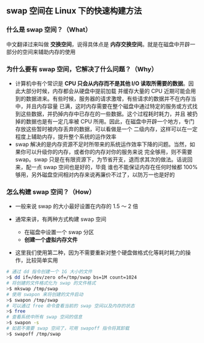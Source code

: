 ## swap 空间在 Linux 下的快速构建方法

### 什么是 swap 空间？（**What**）

  中文翻译过来叫做 **交换空间**，说得具体点是 **内存交换空间**。就是在磁盘中开辟一部分的空间来辅助内存的使用

### 为什么要有 swap 空间，它解决了什么问题？（**Why**）

  - 计算机中有个常识是 **CPU 只会从内存而不是其他 I/O 读取所需要的数据**。因此大部分时候，内存都会从硬盘中提前加载
并缓存大量的 CPU 近期可能会用到的数据进来。有些时候，服务器的请求激增，有些请求的数据并不在内存当中，并且内存容量
已满，这时内存需要在整个磁盘中通过特定的服务或方式找到这些数据，并扔掉内存中已存在的一些数据。这个过程耗时耗力，并且
被扔掉的数据也是有一定几率被 CPU 所用。因此，在磁盘中开辟一个地方，专门存放这些暂时被内存丢弃的数据，可以看做是一个
二级内存，这样可以在一定程度上辅助内存，提升整个系统的运作效率
  - swap 解决的是内存资源不足时所带来的系统运作效率下降的问题。当然，如果你可以升级你的内存，或者你的内存对你的服务来说
完全够用，则不需要 swap。swap 只是在有限资源下，为节省开支，退而求其次的做法。话说回来，配一点 swap 空间也是好的，毕竟
谁也不能保证内存在任何时候都 100% 够用，另外磁盘空间相对内存来说再廉价不过了，以防万一也是好的

### 怎么构建 swap 空间？（**How**）

  - 一般来说 swap 的大小最好设置在内存的 1.5 ～ 2 倍

  - 通常来讲，有两种方式构建 swap 空间
    - 在磁盘中设置一个 swap 分区
    - **创建一个虚拟内存文件**
  
  - 这里我们使用第二种，因为不需要重新对整个硬盘做格式化等耗时耗力的操作，比较简单实用

  ```bash
  # 通过 dd 指令创建一个 1G 大小的文件
  >$ dd if=/dev/zero of=/tmp/swap bs=1M count=1024
  # 将创建的文件格式化为 swap 的文件格式
  >$ mkswap /tmp/swap
  # 使用 swapon 来将创建的文件启动
  >$ swapon /tmp/swap
  # 可以通过 free 命令查看当前的 swap 空间以及内存的状态
  >$ free
  # 查看系统中所有 swap 空间的信息
  >$ swapon -s
  # 如若不需要 swap 空间了，可用 swapoff 指令将其卸载
  >$ swapoff /tmp/swap
  ```

  